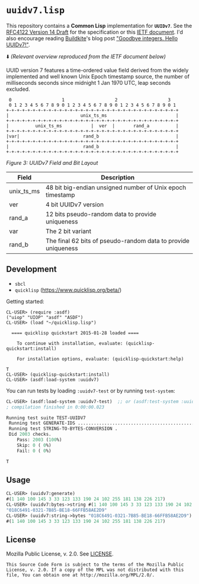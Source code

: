 # `uuidv7.lisp`

This repository contains a **Common Lisp** implementation for **`UUIDv7`**. See the
[RFC4122 Version 14 Draft](https://datatracker.ietf.org/doc/draft-ietf-uuidrev-rfc4122bis/) for the
specification or this [IETF document](https://www.ietf.org/archive/id/draft-peabody-dispatch-new-uuid-format-04.html#name-uuid-version-7). I'd also encourage reading [Buildkite](https://buildkite.com/)'s blog post ["Goodbye integers. Hello UUIDv7!"](https://buildkite.com/blog/goodbye-integers-hello-uuids).

⬇️ _(Relevant overview reproduced from the IETF document below)_

UUID version 7 features a time-ordered value field derived from the widely implemented and well known Unix Epoch timestamp source, the number of milliseconds seconds since midnight 1 Jan 1970 UTC, leap seconds excluded.

```
 0                   1                   2                   3
 0 1 2 3 4 5 6 7 8 9 0 1 2 3 4 5 6 7 8 9 0 1 2 3 4 5 6 7 8 9 0 1
+-+-+-+-+-+-+-+-+-+-+-+-+-+-+-+-+-+-+-+-+-+-+-+-+-+-+-+-+-+-+-+-+
|                           unix_ts_ms                          |
+-+-+-+-+-+-+-+-+-+-+-+-+-+-+-+-+-+-+-+-+-+-+-+-+-+-+-+-+-+-+-+-+
|          unix_ts_ms           |  ver  |       rand_a          |
+-+-+-+-+-+-+-+-+-+-+-+-+-+-+-+-+-+-+-+-+-+-+-+-+-+-+-+-+-+-+-+-+
|var|                        rand_b                             |
+-+-+-+-+-+-+-+-+-+-+-+-+-+-+-+-+-+-+-+-+-+-+-+-+-+-+-+-+-+-+-+-+
|                            rand_b                             |
+-+-+-+-+-+-+-+-+-+-+-+-+-+-+-+-+-+-+-+-+-+-+-+-+-+-+-+-+-+-+-+-+
```
_Figure 3: UUIDv7 Field and Bit Layout_

| Field      | Description |
|------------|-------------|
| unix_ts_ms | 48 bit big-endian unsigned number of Unix epoch timestamp |
| ver        | 4 bit UUIDv7 version |
| rand_a     | 12 bits pseudo-random data to provide uniqueness |
| var        | The 2 bit variant |
| rand_b     | The final 62 bits of pseudo-random data to provide uniqueness |

## Development

- `sbcl`
- `quicklisp` (https://www.quicklisp.org/beta/)

Getting started:
```
CL-USER> (require :asdf)
("uiop" "UIOP" "asdf" "ASDF")
CL-USER> (load "~/quicklisp.lisp")

  ==== quicklisp quickstart 2015-01-28 loaded ====

    To continue with installation, evaluate: (quicklisp-quickstart:install)

    For installation options, evaluate: (quicklisp-quickstart:help)

T
CL-USER> (quicklisp-quickstart:install)
CL-USER> (asdf:load-system :uuidv7)
```

You can run tests by loading `:uuidv7-test` or by running `test-system`:
```lisp
CL-USER> (asdf:load-system :uuidv7-test)  ;; or (asdf:test-system :uuidv7)
; compilation finished in 0:00:00.023

Running test suite TEST-UUIDV7
 Running test GENERATE-IDS ..................................................................................................................................................................................................................................................................................................................................................................................................................................................................................................................................................................................................................................................................................................................................................................................................................................................................................................................................................................................................................................................................................................................................................................................................................................................................................................................................................................................................................................................................................................................................................................................................................................................................................................................................................................................................................................................................................................................................................................................................................................................................................
 Running test STRING-TO-BYTES-CONVERSION .
 Did 2003 checks.
    Pass: 2003 (100%)
    Skip: 0 ( 0%)
    Fail: 0 ( 0%)

T
```

## Usage

```lisp
CL-USER> (uuidv7:generate)
#(1 140 100 145 3 33 123 133 190 24 102 255 181 138 226 217)
CL-USER> (uuidv7:bytes->string #(1 140 100 145 3 33 123 133 190 24 102 255 181 138 226 217))
"018C6491-0321-7B85-BE18-66FFB58AE2D9"
CL-USER> (uuidv7:string->bytes "018C6491-0321-7B85-BE18-66FFB58AE2D9")
#(1 140 100 145 3 33 123 133 190 24 102 255 181 138 226 217)
```

## License

Mozilla Public License, v. 2.0. See [LICENSE](./LICENSE).

```
This Source Code Form is subject to the terms of the Mozilla Public
License, v. 2.0. If a copy of the MPL was not distributed with this
file, You can obtain one at http://mozilla.org/MPL/2.0/.
```
